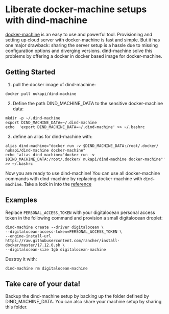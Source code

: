 # Liberate docker-machine setups with dind-machine

[docker-machine](https://github.com/docker/machine) is an easy to use and powerful tool. Provisioning and setting up cloud server with docker-machine is fast and simple. But it has one major drawback: sharing the server setup is a hassle due to missing configuration options and diverging versions. dind-machine solve this problems by offering a docker in docker based 
image for docker-machine.

## Getting Started

1. pull the docker image of dind-machine:  
```
docker pull nukapi/dind-machine
```  
2. Define the path DIND_MACHINE_DATA to the sensitive docker-machine data:  
```
mkdir -p ~/.dind-machine
export DIND_MACHINE_DATA=~/.dind-machine
echo  'export DIND_MACHINE_DATA=~/.dind-machine' >> ~/.bashrc
```  
3. define an alias for dind-machine with:  
```
alias dind-machine="docker run -v $DIND_MACHINE_DATA:/root/.docker/ nukapi/dind-machine docker-machine"
echo 'alias dind-machine="docker run -v $DIND_MACHINE_DATA:/root/.docker/ nukapi/dind-machine docker-machine"' >> ~/.bashrc
```  

Now you are ready to use dind-machine! You can use all docker-machine commands with dind-machine by replacing docker-machine with `dind-machine`. Take a look in into the [reference](https://docs.docker.com/machine/reference/)
## Examples

Replace `PERSONAL_ACCESS_TOKEN` with your digitalocean personal access token in the following command and provision a small digitalocean droplet:  

```
dind-machine create --driver digitalocean \  
--digitalocean-access-token=PERSONAL_ACCESS_TOKEN \  
--engine-install-url https://raw.githubusercontent.com/rancher/install-docker/master/17.12.0.sh \  
--digitalocean-size 1gb digitalocean-machine  
```  
Destroy it with:  
 
`dind-machine rm digitalocean-machine`  

## Take care of your data!
Backup the dind-machine setup by backing up the folder defined by DIND_MACHINE_DATA. You can also share your machine setup by sharing this folder.
